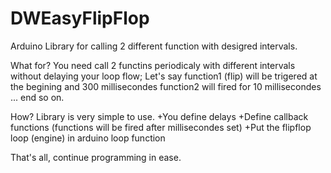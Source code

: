 # DWEasyFlipFlop
Arduino Library for calling 2 different function with desigred intervals.

What for?
You need call 2 functins periodicaly with different intervals without delaying your loop flow;
Let's say function1 (flip) will be trigered at the begining and 300 millisecondes function2 will fired for 10 millisecondes ... end so on.

How?
Library is very simple to use.
+You define delays
+Define callback functions (functions will be fired after millisecondes set)
+Put the flipflop loop (engine) in arduino loop function

That's all, continue programming in ease.

